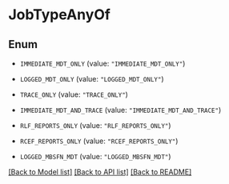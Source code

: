 # JobTypeAnyOf

## Enum


* `IMMEDIATE_MDT_ONLY` (value: `"IMMEDIATE_MDT_ONLY"`)

* `LOGGED_MDT_ONLY` (value: `"LOGGED_MDT_ONLY"`)

* `TRACE_ONLY` (value: `"TRACE_ONLY"`)

* `IMMEDIATE_MDT_AND_TRACE` (value: `"IMMEDIATE_MDT_AND_TRACE"`)

* `RLF_REPORTS_ONLY` (value: `"RLF_REPORTS_ONLY"`)

* `RCEF_REPORTS_ONLY` (value: `"RCEF_REPORTS_ONLY"`)

* `LOGGED_MBSFN_MDT` (value: `"LOGGED_MBSFN_MDT"`)


[[Back to Model list]](../README.md#documentation-for-models) [[Back to API list]](../README.md#documentation-for-api-endpoints) [[Back to README]](../README.md)


